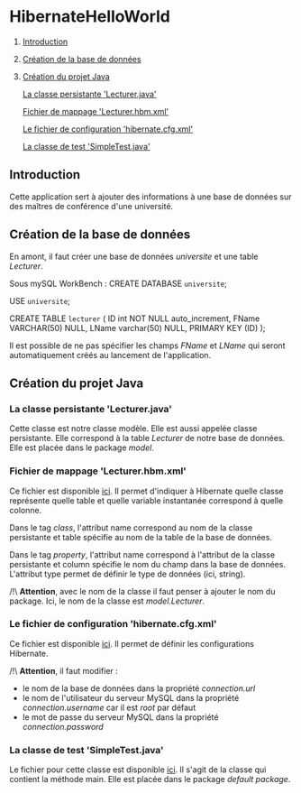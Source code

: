 # HibernateHelloWorld

1. [Introduction](#title1)
2. [Création de la base de données](#title2)
3. [Création du projet Java](#title3)

   [La classe persistante 'Lecturer.java'](#subtitle1)
   
   [Fichier de mappage 'Lecturer.hbm.xml'](#subtitle2)
   
   [Le fichier de configuration 'hibernate.cfg.xml'](#subtitle3)
   
   [La classe de test 'SimpleTest.java'](#subtitle4)

## <a name="title1">Introduction</a>

Cette application sert à ajouter des informations à une base de données sur des maîtres de conférence d'une université.

## <a name="title2">Création de la base de données</a>

En amont, il faut créer une base de données *universite* et une table *Lecturer*.

Sous mySQL WorkBench :
CREATE DATABASE `universite`;

USE `universite`;

CREATE TABLE `lecturer` (
ID int NOT NULL auto_increment,
FName VARCHAR(50) NULL,
LName varchar(50) NULL,
PRIMARY KEY (ID)
);   

Il est possible de ne pas spécifier les champs *FName* et *LName* qui seront automatiquement créés au lancement de l'application.

## <a name="title3">Création du projet Java</a>

### <a name="subtitle1">La classe persistante 'Lecturer.java'</a>

Cette classe est notre classe modèle.
Elle est aussi appelée classe persistante.
Elle correspond à la table *Lecturer* de notre base de données.
Elle est placée dans le package *model*.

### <a name="subtitle2">Fichier de mappage 'Lecturer.hbm.xml'</a>

Ce fichier est disponible [ici](https://github.com/vanessahuhn/HibernateHelloWorld/blob/master/src/Lecturer.hbm.xml).
Il permet d'indiquer à Hibernate quelle classe représente quelle table et quelle variable instantanée correspond à quelle colonne. 

Dans le tag *class*, l'attribut name correspond au nom de la classe persistante et table spécifie au nom de la table de la base de données.

Dans le tag *property*, l'attribut name correspond à l'attribut de la classe persistante et column spécifie le nom du champ dans la base de données.
L'attribut type permet de définir le type de données (ici, string).

/!\ **Attention**, avec le nom de la classe il faut penser à ajouter le nom du package.
Ici, le nom de la classe est *model.Lecturer*.

### <a name="subtitle3">Le fichier de configuration 'hibernate.cfg.xml'</a>

Ce fichier est disponible [ici](https://github.com/dolois/HibernateHelloWorld/blob/master/src/hibernate.cfg.xml). Il permet de définir les configurations Hibernate.

/!\ **Attention**, il faut modifier :

- le nom de la base de données dans la propriété *connection.url*
- le nom de l'utilisateur du serveur MySQL dans la propriété *connection.username* car il est *root* par défaut
- le mot de passe du serveur MySQL dans la propriété *connection.password*


### <a name="subtitle4">La classe de test 'SimpleTest.java'</a>

Le fichier pour cette classe est disponible [ici](https://github.com/dolois/HibernateHelloWorld/blob/master/src/SimpleTest.java). 
Il s'agit de la classe qui contient la méthode main. Elle est placée dans le package *default package*.
